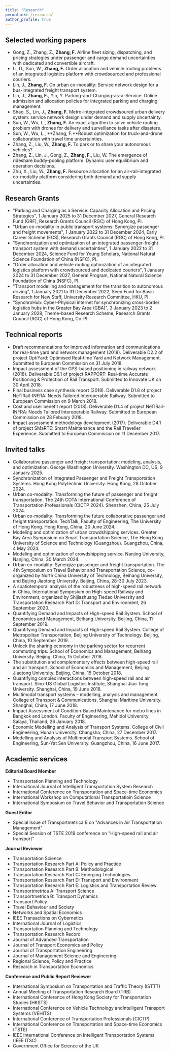 ```yaml
---
title: "Research"
permalink: /research/
author_profile: true
---
```


Selected working papers
------------
* Gong, Z., Zhang, Z., **Zhang, F.** Airline fleet sizing, dispatching, and pricing strategies under passenger and cargo demand uncertainties with dedicated and convertible aircraft.
* Li, D., Sun, W., **Zhang, F.** Order allocation and vehicle routing problems of an integrated logistics platform with crowdsourced and professional couriers.
* Lin, J., **Zhang, F.** On urban co-modality: Service network design for a bus-integrated freight transport system.
* Lin, J., **Zhang, F.**, Yin, Y. Parking-and-Charging-as-a-Service: Online admission and allocation policies for integrated parking and charging management.
* Shao, S., Lin, J., **Zhang, F.** Metro-integrated crowdsoured urban delivery system: service network design under demand and supply uncertainty.
* Sun, W., Wu, L., **Zhang, F.** An exact algorithm to solve vehicle routing problem with drones for delivery and surveillance tasks after disasters.
* Sun, W., Wu, L., **Zhang, F.**Robust optimization for truck-and-drone collaboration with travel time uncertainties.
* Zhang, Z., Liu, W., **Zhang, F.** To park or to share your autonomous vehicles?
* Zhang, Z., Lin, J., Gong, Z., **Zhang, F.**, Liu, W. The emergence of rideshare buddy-pooling platform: Dynamic user equilibrium and operation decisions.
* Zhu, X., Liu, W., **Zhang, F.** Resource allocation for an air-rail-integrated co-modality platform considering both demand and supply uncertainties.

Research Grants
------------
* "Parking and Charging as a Service: Capacity Allocation and Pricing Strategies", 1 January 2025 to 31 December 2027, General Research Fund (GRF), Research Grants Council (RGC) of Hong Kong, PI.
* "Urban co-modality in public transport systems: Synergize passenger and freight movements", 1 January 2022 to 31 December 2024, Early Career Scheme (ECS), Research Grants Council (RGC) of Hong Kong, PI.
* "Synchronization and optimization of an integrated passenger-freight transport system with demand uncertainties", 1 January 2022 to 31 December 2024, Science Fund for Young Scholars, National Natural Science Foundation of China (NSFC), PI.
* "Order allocation and vehicle routing optimization of an integrated logistics platform with crowdsourced and dedicated couriers", 1 January 2024 to 31 December 2027, General Program, National Natural Science Foundation of China (NSFC), PI.
* "Transport modelling and management for the transition to autonomous driving", 1 January 2021 to 31 December 2022, Seed Fund for Basic Research for New Staff, University Research Committee, HKU, PI.
* "SynchroHub: Cyber-Physical internet for synchronizing cross-border logistics hubs in the Greater Bay Area (GBA)", 3 January 2023 to 2 January 2028, Theme-based Research Scheme, Research Grants Council (RGC) of Hong Kong, Co-PI.

Technical reports
------------
* Draft recommendations for improved information and communications for real-time yard and network management (2018). Deliverable D2.2 of project OptiYard: Optimised Real-time Yard and Network Management. Submitted to European Commission on 31 July 2018.
* Impact assessment of the GPS-based positioning in railway network (2018). Deliverable D6.1 of project RAPPORT: Real-time Accurate Positioning & Protection of Rail Transport. Submitted to Innovate UK on 30 April 2018.
* Final business case synthesis report (2018). Deliverable D1.8 of project NeTIRail-INFRA: Needs Tailored Interoperable Railway. Submitted to European Commission on 9 March 2018.
* Cost and user benefit report (2018). Deliverable D1.4 of project NeTIRail-INFRA: Needs Tailored Interoperable Railway. Submitted to European Commission on 28 Febuary 2018.
* Impact assessment methodology development (2017). Deliverable D4.1 of project SMaRTE: Smart Maintenance and the Rail Traveller Experience. Submitted to European Commission on 11 December 2017.

Invited talks
------------
* Collaborative passenger and freight transportation: modeling, analysis, and optimization. George Washington University. Washington DC, US, 9 January 2025.
* Synchronization of Integrated Passenger and Freight Transportation Systems. Hong Kong Polytechnic University. Hong Kong, 28 October 2024.
* Urban co-modality: Transforming the future of passenger and freight transportation. The 24th COTA International Conference of Transportation Professionals (CICTP 2024). Shenzhen, China, 25 July 2024.
* Urban co-modality: Transforming the future collaborative passenger and freight transportation. TechTalk, Faculty of Engineering, The University of Hong Kong. Hong Kong, China, 20 June 2024.
* Modeling and optimization of urban crowdshipping services. Greater Bay Area Symposium on Smart Transportation Science, The Hong Kong University of Science and Technology (Guangzhou). Guangzhou, China, 4 May 2024.
* Modeling and optimization of crowdshipping service. Nanjing University, Nanjing, China, 30 March 2024.
* Urban co-modality: Synergize passenger and freight transportation. The 4th Symposium on Travel Behavior and Transportation Science, co-organized by North China University of Technology, Beihang University, and Beijing Jiaotong University. Beijing, China, 28-30 July 2023.
* A spatiotemporal analysis of the robustness of high-speed rail network in China, International Symposium on High-speed Railway and Environment, organized by Shijiazhuang Tiedao University and Transportation Research Part D: Transport and Environment, 26 September 2020.
* Quantifying Demand and Impacts of High-speed Rail System. School of Economics and Management, Beihang University. Beijing, China, 11 September 2019.
* Quantifying Demand and Impacts of High-speed Rail System. College of Metropolitan Transportation, Beijing University of Technology. Beijing, China, 10 September 2019.
* Unlock the sharing economy in the parking sector for recurrent commuting trips. School of Economics and Management, Beihang University. Beijing, China, 15 October 2018.
* The substitution and complementary effects between high-speed rail and air transport. School of Economics and Management, Beijing Jiaotong University. Beijing, China, 15 October 2018.
* Quantifying complex interactions between high-speed rail and air transport. Sino-US Global Logistics Institute, Shanghai Jiao Tong University. Shanghai, China, 19 June 2018.
* Multimodal transport systems – modelling, analysis and management. College of Transport & Communications, Shanghai Maritime University. Shanghai, China, 17 June 2018.
* Impact Assessment of Condition-Based Maintenance for metro lines in Bangkok and London. Faculty of Engineering, Mahidol University. Salaya, Thailand, 26 January 2018.
* Economic Modelling and Analysis of Transport Systems. College of Civil Engineering, Hunan University. Changsha, China, 27 December 2017.
* Modelling and Analysis of Multimodal Transport Systems. School of Engineering, Sun-Yat Sen University. Guangzhou, China, 16 June 2017.

Academic services
-------------
**Editorial Board Member**

* Transportation Planning and Technology
* International Journal of Intelligent Transportation System Research
* International Conference on Transportation and Space-time Economics
* International Workshop on Computational Transportatioin Science
* International Symposium on Travel Behavior and Transportation Science

**Guest Editor**

* Special Issue of Transportmetrica B on "Advances in Air Transportation Management"
* Special Session of TSTE 2019 conference on "High-speed rail and air transport"

**Journal Reviewer**

* Transportation Science
* Transportation Research Part A: Policy and Practice
* Transportation Research Part B: Methodological
* Transportation Research Part C: Emerging Technologies
* Transportation Research Part D: Transport and Environment
* Transportation Research Part E: Logistics and Transportation Review
* Transportmetrica A: Transport Science
* Transportmetrica B: Transport Dynamics
* Transport Policy
* Travel Behaviour and Society
* Networks and Spatial Economics
* IEEE Transactions on Cybernetics
* International Journal of Logistics
* Transportation Planning and Technology
* Transportation Research Record
* Journal of Advanced Transportation
* Journal of Transport Economics and Policy 
* Journal of Transportation Engineering
* Journal of Management Science and Engineering
* Regional Science, Policy and Practice
* Research in Transportation Economics

**Conference and Public Report Reviewer**

* International Symposium on Transportation and Traffic Theory (ISTTT)
* Annual Meeting of Transportation Research Board (TRB)
* International Conference of Hong Kong Society for Transportation Studies (HKSTS)
* International Conference on Vehicle Technology andIntelligent Transport Systems (VEHITS)
* International Conference of Transportation Professionals (CICTP)
* International Conference on Transportation and Space-time Economics (TSTE)
* IEEE International Conference on Intelligent Transportation Systems (IEEE ITSC)
* Government Office for Science of the UK
